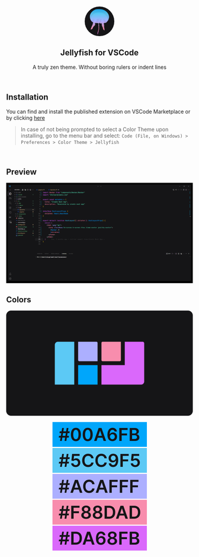 <p align="center">
    <img src="images/jellyfish.png" width="80" style="border-radius:50%"/>
    <h2 align="center">Jellyfish for VSCode</h2>
</p>

<p align="center">A truly zen theme. Without boring rulers or indent lines</p>

<br />

## Installation

You can find and install the published extension on VSCode Marketplace or by clicking [here](https://marketplace.visualstudio.com/items?itemName=nerudevs.jellyfish-dark)

> In case of not being prompted to select a Color Theme upon installing, go to the menu bar and select: `Code (File, on Windows) > Preferences > Color Theme > Jellyfish`

<br />

## Preview

![Jellyfish Theme Preview](images/themepreview.png)

## Colors

![Theme Colors](images/colors.png)

<p align="middle">
  <img src="images/hex/00A6FB.png" alt="#00A6FB HEX Color Code">
  <img src="images/hex/5CC9F5.png" alt="#5CC9F5 HEX Color Code">
  <img src="images/hex/ACAFFF.png" alt="#ACAFFF HEX Color Code">
  <img src="images/hex/F88DAD.png" alt="#F88DAD HEX Color Code">
  <img src="images/hex/DA68FB.png" alt="#DA68FB HEX Color Code">
</p>
